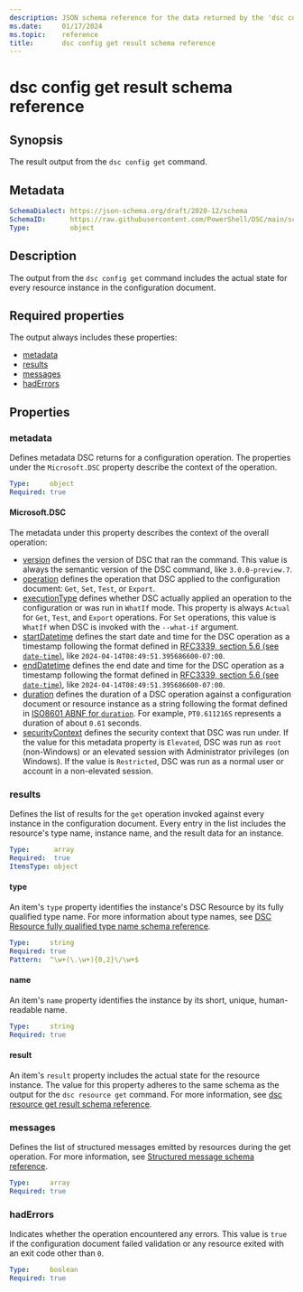 ```yaml
---
description: JSON schema reference for the data returned by the 'dsc config get' command.
ms.date:     01/17/2024
ms.topic:    reference
title:       dsc config get result schema reference
---
```


# dsc config get result schema reference

## Synopsis

The result output from the `dsc config get` command.

## Metadata

```yaml
SchemaDialect: https://json-schema.org/draft/2020-12/schema
SchemaID:      https://raw.githubusercontent.com/PowerShell/DSC/main/schemas/2024/04/outputs/config/get.json
Type:          object
```

## Description

The output from the `dsc config get` command includes the actual state for every resource instance
in the configuration document.

## Required properties

The output always includes these properties:

- [metadata](#metadata-1)
- [results](#results)
- [messages](#messages)
- [hadErrors](#haderrors)

## Properties

### metadata

Defines metadata DSC returns for a configuration operation. The properties under the
`Microsoft.DSC` property describe the context of the operation.

```yaml
Type:     object
Required: true
```

#### Microsoft.DSC

The metadata under this property describes the context of the overall operation:

- [version][01] defines the version of DSC that ran the command. This value is always the semantic
  version of the DSC command, like `3.0.0-preview.7`.
- [operation][02] defines the operation that DSC applied to the configuration document: `Get`,
  `Set`, `Test`, or `Export`.
- [executionType][03] defines whether DSC actually applied an operation to the configuration or was
  run in `WhatIf` mode. This property is always `Actual` for `Get`, `Test`, and `Export`
  operations. For `Set` operations, this value is `WhatIf` when DSC is invoked with the `--what-if`
  argument.
- [startDatetime][04] defines the start date and time for the DSC operation as a timestamp
  following the format defined in [RFC3339, section 5.6 (see `date-time`)][05], like
  `2024-04-14T08:49:51.395686600-07:00`.
- [endDatetime][06] defines the end date and time for the DSC operation as a timestamp
  following the format defined in [RFC3339, section 5.6 (see `date-time`)][05], like
  `2024-04-14T08:49:51.395686600-07:00`.
- [duration][07] defines the duration of a DSC operation against a configuration document or
  resource instance as a string following the format defined in [ISO8601 ABNF for `duration`][08].
  For example, `PT0.611216S` represents a duration of about `0.61` seconds.
- [securityContext][09] defines the security context that DSC was run under. If the value for this
  metadata property is `Elevated`, DSC was run as `root` (non-Windows) or an elevated session with
  Administrator privileges (on Windows). If the value is `Restricted`, DSC was run as a normal user
  or account in a non-elevated session.

### results

Defines the list of results for the `get` operation invoked against every instance in the
configuration document. Every entry in the list includes the resource's type name, instance name,
and the result data for an instance.

```yaml
Type:      array
Required:  true
ItemsType: object
```

#### type

An item's `type` property identifies the instance's DSC Resource by its fully qualified type name.
For more information about type names, see
[DSC Resource fully qualified type name schema reference][10].

```yaml
Type:     string
Required: true
Pattern:  ^\w+(\.\w+){0,2}\/\w+$
```

#### name

An item's `name` property identifies the instance by its short, unique, human-readable name.

```yaml
Type:     string
Required: true
```

#### result

An item's `result` property includes the actual state for the resource instance. The value for this
property adheres to the same schema as the output for the `dsc resource get` command. For more
information, see [dsc resource get result schema reference][11].

### messages

Defines the list of structured messages emitted by resources during the get operation. For more
information, see [Structured message schema reference][12].

```yaml
Type:     array
Required: true
```

### hadErrors

Indicates whether the operation encountered any errors. This value is `true` if the configuration
document failed validation or any resource exited with an exit code other than `0`.

```yaml
Type:     boolean
Required: true
```

<!-- Link reference definitions -->
[01]: ../../metadata/Microsoft.DSC/properties.md#version
[02]: ../../metadata/Microsoft.DSC/properties.md#operation
[03]: ../../metadata/Microsoft.DSC/properties.md#executiontype
[04]: ../../metadata/Microsoft.DSC/properties.md#startdatetime
[05]: https://datatracker.ietf.org/doc/html/rfc3339#section-5.6
[06]: ../../metadata/Microsoft.DSC/properties.md#enddatetime
[07]: ../../metadata/Microsoft.DSC/properties.md#duration
[08]: https://datatracker.ietf.org/doc/html/rfc3339#appendix-A
[09]: ../../metadata/Microsoft.DSC/properties.md#securitycontext
[10]: ../../definitions/resourceType.md
[11]: ../resource/get.md
[12]: ../../definitions/message.md
